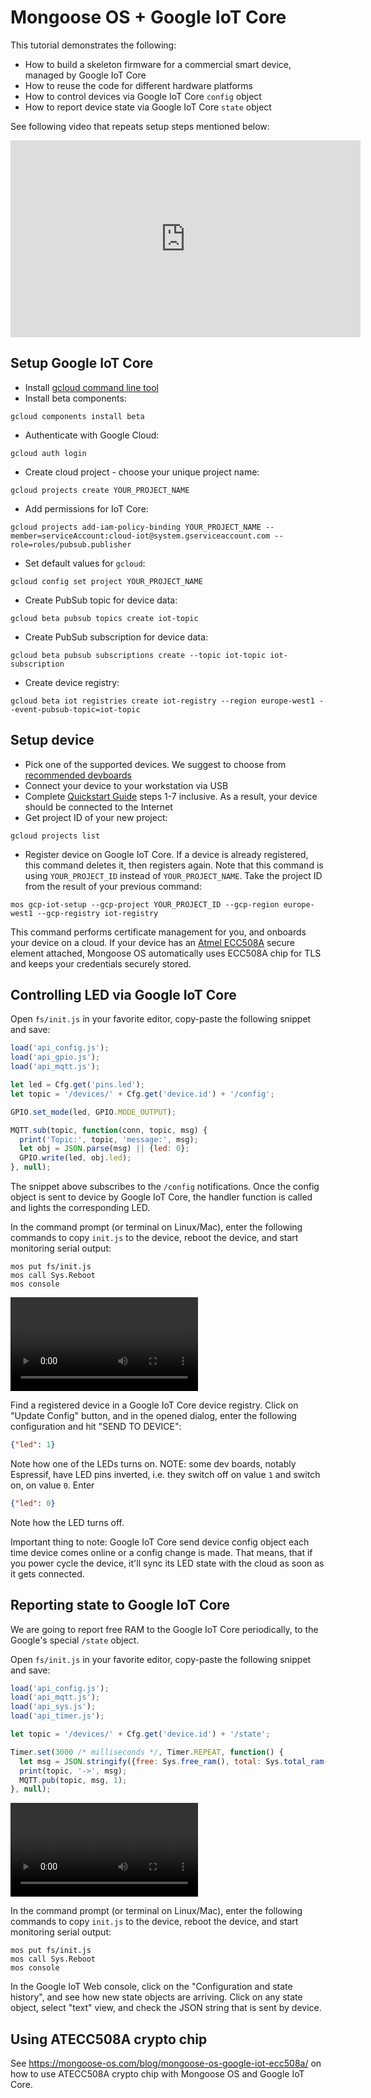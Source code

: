 # Mongoose OS + Google IoT Core

This tutorial demonstrates the following:

- How to build a skeleton firmware for a commercial smart device, managed by Google IoT Core
- How to reuse the code for different hardware platforms
- How to control devices via Google IoT Core `config` object
- How to report device state via Google IoT Core `state` object

See following video that repeats setup steps mentioned below:

<iframe src="https://www.youtube.com/embed/Rz6-RvYLLlk"
  style="width:560px; height:315px;"
  frameborder="0" allowfullscreen></iframe>


## Setup Google IoT Core

- Install [gcloud command line tool](https://cloud.google.com/sdk/gcloud/)
- Install beta components:
```
gcloud components install beta
```
- Authenticate with Google Cloud:
```
gcloud auth login
```
- Create cloud project - choose your unique project name:
```
gcloud projects create YOUR_PROJECT_NAME
```
- Add permissions for IoT Core:
```
gcloud projects add-iam-policy-binding YOUR_PROJECT_NAME --member=serviceAccount:cloud-iot@system.gserviceaccount.com --role=roles/pubsub.publisher
```
- Set default values for `gcloud`:
```
gcloud config set project YOUR_PROJECT_NAME
```
- Create PubSub topic for device data:
```
gcloud beta pubsub topics create iot-topic
```
- Create PubSub subscription for device data:
```
gcloud beta pubsub subscriptions create --topic iot-topic iot-subscription
```
- Create device registry:
```
gcloud beta iot registries create iot-registry --region europe-west1 --event-pubsub-topic=iot-topic
```

## Setup device

- Pick one of the supported devices. We suggest to choose from [recommended devboards](../devboards.md)
- Connect your device to your workstation via USB
- Complete [Quickstart Guide](../../quickstart/setup.md) steps 1-7 inclusive.
  As a result, your device should be connected to the Internet
- Get project ID of your new project:
```
gcloud projects list
```
- Register device on Google IoT Core. If a device is already registered,
this command deletes it, then registers again. Note that this command is
using `YOUR_PROJECT_ID` instead of `YOUR_PROJECT_NAME`. Take the project ID
from the result of your previous command:
```
mos gcp-iot-setup --gcp-project YOUR_PROJECT_ID --gcp-region europe-west1 --gcp-registry iot-registry
```
This command performs certificate management for you, and
onboards your device on a cloud. If your device has an
[Atmel ECC508A](http://www.atmel.com/devices/ATECC508A.aspx) secure element
attached, Mongoose OS automatically uses ECC508A chip for TLS
and keeps your credentials securely stored.

## Controlling LED via Google IoT Core

Open `fs/init.js` in your favorite editor, copy-paste the following snippet and save:

```javascript
load('api_config.js');
load('api_gpio.js');
load('api_mqtt.js');

let led = Cfg.get('pins.led');
let topic = '/devices/' + Cfg.get('device.id') + '/config';

GPIO.set_mode(led, GPIO.MODE_OUTPUT);

MQTT.sub(topic, function(conn, topic, msg) {
  print('Topic:', topic, 'message:', msg);
  let obj = JSON.parse(msg) || {led: 0};
  GPIO.write(led, obj.led);
}, null);
```

The snippet above subscribes to the `/config` notifications.
Once the config object is sent to device by Google IoT Core,
the handler function is called and lights the corresponding LED.

In the command prompt (or terminal on Linux/Mac), enter the following commands
to copy `init.js` to the device, reboot the device, and start monitoring
serial output:

```
mos put fs/init.js
mos call Sys.Reboot
mos console
```

<video controls="" class="float-right border w-50 m-3">
    <source src="images/gcp1.mp4" type="video/mp4">
</video>

Find a registered device in a Google IoT Core device registry.
Click on "Update Config" button, and in the opened dialog, enter
the following configuration and hit "SEND TO DEVICE":

```json
{"led": 1}
```

Note how one of the LEDs turns on. NOTE: some dev boards, notably Espressif,
have LED pins inverted, i.e. they switch off on value `1` and switch on,
on value `0`. Enter

```json
{"led": 0}
```

Note how the LED turns off.

Important thing to note: Google IoT Core send device config object
each time device comes online or a config change is made. That means,
that if you power cycle the device, it'll sync its LED state with the
cloud as soon as it gets connected.


## Reporting state to Google IoT Core

We are going to report free RAM to the Google IoT Core periodically, to the
Google's special `/state` object.

Open `fs/init.js` in your favorite editor, copy-paste the following snippet and save:

```javascript
load('api_config.js');
load('api_mqtt.js');
load('api_sys.js');
load('api_timer.js');

let topic = '/devices/' + Cfg.get('device.id') + '/state';

Timer.set(3000 /* milliseconds */, Timer.REPEAT, function() {
  let msg = JSON.stringify({free: Sys.free_ram(), total: Sys.total_ram()});
  print(topic, '->', msg);
  MQTT.pub(topic, msg, 1);
}, null);
```

<video controls="" class="float-right border w-50 m-3">
    <source src="images/gcp2.mp4" type="video/mp4">
</video>

In the command prompt (or terminal on Linux/Mac), enter the following commands
to copy `init.js` to the device, reboot the device, and start monitoring
serial output:

```
mos put fs/init.js
mos call Sys.Reboot
mos console
```

In the Google IoT Web console, click on the "Configuration and state history",
and see how new state objects are arriving. Click on any state object,
select "text" view, and check the JSON string that is sent by device.


## Using ATECC508A crypto chip

See https://mongoose-os.com/blog/mongoose-os-google-iot-ecc508a/ on
how to use ATECC508A crypto chip with Mongoose OS and Google IoT Core.
